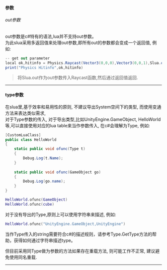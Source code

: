 #### 参数


###### out参数
out参数是c#特有的语法,lua并不支持out参数。  
为此slua采用多返回值来处理out参数,即所有out的参数都会变成一个返回值, 例如:

```csharp
-- get out parameter
local ok,hitinfo = Physics.Raycast(Vector3(0,0,0),Vector3(0,0,1),Slua.out)
print("Physics Hitinfo",ok,hitinfo)
```
> 将Slua.out作为out参数传入Raycast函数,然后通过返回值返回.


---

#### type参数
在slua里,基于效率和易用性的原则, 不建议导出System空间下的类型, 而使用变通方法来表达类似需求,  
对于Type参数的传入, 对于导出类型,比如UnityEngine.GameObject, HelloWorld等,可以直接使用对应的lua table来当作参数传入, 在c#会理解为Type, 例如:

```csharp
[CustomLuaClass]
public class HelloWorld
{
    static public void ofunc(Type t)
    {
    	Debug.Log(t.Name);
    }
    
    static public void ofunc(GameObject go)
    {
    	Debug.Log(go.name);
    }
}
```

```lua
HelloWorld.ofunc(GameObject)
HelloWorld.ofunc(cube)

```

对于没有导出的Type,原则上可以使用字符串来描述, 例如:
```lua
HelloWorld.ofunc("UnityEngine.GameObject,UnityEngine")
```
当作Type传入的string需要符合c#的描述规则，请参考Type.GetType方法的帮助，获得如何通过字符串描述type。

但目前采用同Type做为参数的方法如果存在重载方法, 则可能工作不正常, 建议避免使用同名重载.

---



